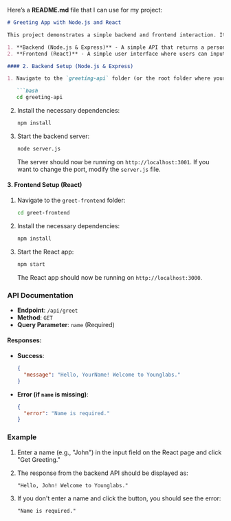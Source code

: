 Here’s a **README.md** file that I can use for my project:

```markdown
# Greeting App with Node.js and React

This project demonstrates a simple backend and frontend interaction. It consists of two parts:

1. **Backend (Node.js & Express)** - A simple API that returns a personalized greeting message.
2. **Frontend (React)** - A simple user interface where users can input their name and get a greeting message from the backend.

#### 2. Backend Setup (Node.js & Express)

1. Navigate to the `greeting-api` folder (or the root folder where your `server.js` file is located):

   ```bash
   cd greeting-api
   ```

2. Install the necessary dependencies:

   ```bash
   npm install
   ```

3. Start the backend server:

   ```bash
   node server.js
   ```

   The server should now be running on `http://localhost:3001`. If you want to change the port, modify the `server.js` file.

#### 3. Frontend Setup (React)

1. Navigate to the `greet-frontend` folder:

   ```bash
   cd greet-frontend
   ```

2. Install the necessary dependencies:

   ```bash
   npm install
   ```

3. Start the React app:

   ```bash
   npm start
   ```

   The React app should now be running on `http://localhost:3000`.

### API Documentation

- **Endpoint**: `/api/greet`
- **Method**: `GET`
- **Query Parameter**: `name` (Required)

#### Responses:

- **Success**:
    ```json
    {
      "message": "Hello, YourName! Welcome to Younglabs."
    }
    ```

- **Error (if `name` is missing)**:
    ```json
    {
      "error": "Name is required."
    }
    ```

### Example

1. Enter a name (e.g., "John") in the input field on the React page and click "Get Greeting."
2. The response from the backend API should be displayed as:
    ```
    "Hello, John! Welcome to Younglabs."
    ```

3. If you don't enter a name and click the button, you should see the error:
    ```
    "Name is required."
    ```
